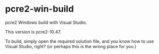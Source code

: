 # pcre2-win-build

pcre2 Windows build with Visual Studio.

This version is pcre2-10.47.

To build, simply open the required solution file, and
you know how to use Visual Studio, right?
(or perhaps this is the wrong place for you.)
